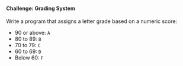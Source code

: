 #### Challenge: Grading System

Write a program that assigns a letter grade based on a numeric score:

* 90 or above: `A`
* 80 to 89: `B`
* 70 to 79: `C`
* 60 to 69: `D`
* Below 60: `F`